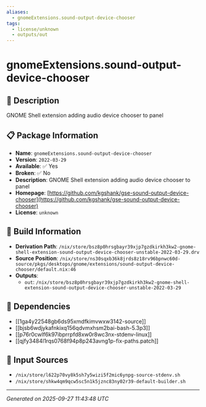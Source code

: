 ```yaml
---
aliases:
  - gnomeExtensions.sound-output-device-chooser
tags:
  - license/unknown
  - outputs/out
---
```


# gnomeExtensions.sound-output-device-chooser

## 📝 Description

GNOME Shell extension adding audio device chooser to panel

## 📋 Package Information

- **Name**: `gnomeExtensions.sound-output-device-chooser`
- **Version**: `2022-03-29`
- **Available**: ✅ Yes
- **Broken**: ✅ No
- **Description**: GNOME Shell extension adding audio device chooser to panel
- **Homepage**: [https://github.com/kgshank/gse-sound-output-device-chooser](https://github.com/kgshank/gse-sound-output-device-chooser)
- **License**: `unknown`

## 🔧 Build Information

- **Derivation Path**: `/nix/store/bsz8p0hrsgbayr39xjp7gzdkirkh3kw2-gnome-shell-extension-sound-output-device-chooser-unstable-2022-03-29.drv`
- **Source Position**: `/nix/store/ns30sqxb36k8jrds8z18rv96bpnwc60d-source/pkgs/desktops/gnome/extensions/sound-output-device-chooser/default.nix:46`
- **Outputs**:
  - `out`:  `/nix/store/bsz8p0hrsgbayr39xjp7gzdkirkh3kw2-gnome-shell-extension-sound-output-device-chooser-unstable-2022-03-29`

## 🔗 Dependencies

- [[1ga4y22548gb6ds95xmdfkimvwxw3142-source]]
- [[bjsb6wdjykafnkixq156qdvmxhsm2bai-bash-5.3p3]]
- [[p76r0cwlf6k97ibprrpfd8xw0r8wc3nx-stdenv-linux]]
- [[qjfy3484l1rqs0768f94p8p243avng1p-fix-paths.patch]]

## 📁 Input Sources

- `/nix/store/l622p70vy8k5sh7y5wizi5f2mic6ynpg-source-stdenv.sh`
- `/nix/store/shkw4qm9qcw5sc5n1k5jznc83ny02r39-default-builder.sh`

---
*Generated on 2025-09-27 11:43:48 UTC*
